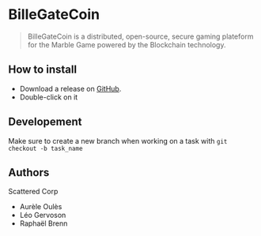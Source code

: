 # BilleGateCoin

> BilleGateCoin is a distributed, open-source, secure gaming plateform for the Marble Game powered by the Blockchain technology.

## How to install
* Download a release on [GitHub](https://github.com/scatteredcorp/game/releases).
* Double-click on it

## Developement
Make sure to create a new branch when working on a task with
`git checkout -b task_name`

## Authors
Scattered Corp
* Aurèle Oulès
* Léo Gervoson
* Raphaël Brenn